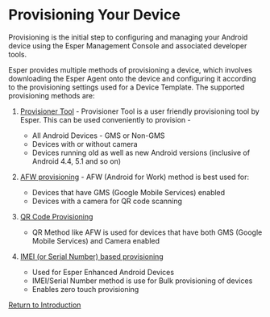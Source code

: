 # Provisioning Your Device

Provisioning is the initial step to configuring and managing your Android device using the Esper Management Console and associated developer tools.

Esper provides multiple methods of provisioning a device, which involves downloading the Esper Agent onto the device and configuring it according to the provisioning settings used for a Device Template. The supported provisioning methods are:

1.  [Provisioner Tool](./adb-provisioning/index.md) - Provisioner Tool is a user friendly provisioning tool by Esper. This can be used conveniently to provision -
    * All Android Devices - GMS or Non-GMS
    * Devices with or without camera
    * Devices running old as well as new Android versions (inclusive of Android 4.4, 5.1 and so on)
    
2.  [AFW provisioning](./afw-provisioning/index.md) - AFW (Android for Work) method is best used for:
    * Devices that have GMS (Google Mobile Services) enabled 
    * Devices with a camera for QR code scanning

3.  [QR Code Provisioning](./qr-code-provisioning/index.md)
    * QR Method like AFW is used for devices that have both GMS (Google Mobile Services) and Camera enabled 
    
4.  [IMEI (or Serial Number) based provisioning](./imei-or-serial-number-based-provisioning/index.md) 
    * Used for Esper Enhanced Android Devices
    * IMEI/Serial Number method is use for Bulk provisioning of devices 
    * Enables zero touch provisioning


[Return to Introduction](../index.md)

